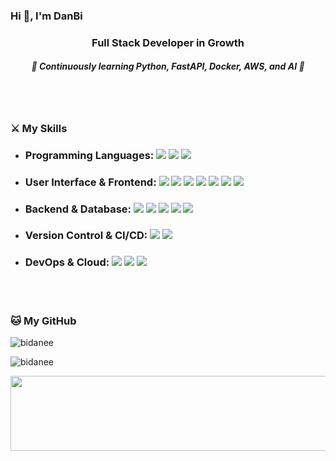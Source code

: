 ### Hi 👋, I'm DanBi

<h3 align="center">Full Stack Developer in Growth</h3>
<h5 align="center">🐣 Continuously learning Python, FastAPI, Docker, AWS, and AI 🐣</h5>
<br></br>

<h3 align="left">⚔️ My Skills</h3>

<p align="left"> 
  
  * <h3>Programming Languages: 
    <img src="https://img.shields.io/badge/JavaScript-F7DF1E?style=flat-square&logo=javascript&logoColor=black"/> 
    <img src="https://img.shields.io/badge/TypeScript-3178C6?style=flat-square&logo=typescript&logoColor=white"/>
    <img src="https://img.shields.io/badge/Python-3776AB?style=flat-square&logo=python&logoColor=white"/>
  </h3>

  * <h3>User Interface & Frontend: 
    <img src="https://img.shields.io/badge/React-61DAFB?style=flat-square&logo=react&logoColor=black"/> 
    <img src="https://img.shields.io/badge/Next.js-000000?style=flat-square&logo=next.js&logoColor=white"/>
    <img src="https://img.shields.io/badge/HTML5-E34F26?style=flat-square&logo=html5&logoColor=white"/> 
    <img src="https://img.shields.io/badge/CSS3-1572B6?style=flat-square&logo=css3&logoColor=white"/> 
    <img src="https://img.shields.io/badge/Sass-CC6699?style=flat-square&logo=Sass&logoColor=white"/> 
    <img src="https://img.shields.io/badge/Styled-Components-DB7093?style=flat-square&logo=styled-components&logoColor=white"/> 
    <img src="https://img.shields.io/badge/Tailwind CSS-06B6D4?style=flat-square&logo=tailwind-css&logoColor=white"/>
  </h3> 

  * <h3>Backend & Database: 
    <img src="https://img.shields.io/badge/FastAPI-009688?style=flat-square&logo=fastapi&logoColor=white"/>
    <img src="https://img.shields.io/badge/Node.js-339933?style=flat-square&logo=node.js&logoColor=white"/>
    <img src="https://img.shields.io/badge/PostgreSQL-336791?style=flat-square&logo=postgresql&logoColor=white"/>
    <img src="https://img.shields.io/badge/MongoDB-47A248?style=flat-square&logo=mongodb&logoColor=white"/>
    <img src="https://img.shields.io/badge/Firebase-FFCA28?style=flat-square&logo=firebase&logoColor=black"/>
  </h3>

  * <h3>Version Control & CI/CD: 
    <img src="https://img.shields.io/badge/Git-F05032?style=flat-square&logo=git&logoColor=white"/>
    <img src="https://img.shields.io/badge/GitHub Actions-2088FF?style=flat-square&logo=github-actions&logoColor=white"/>
  </h3>

  * <h3>DevOps & Cloud: 
    <img src="https://img.shields.io/badge/Docker-2496ED?style=flat-square&logo=docker&logoColor=white"/>
    <img src="https://img.shields.io/badge/AWS-232F3E?style=flat-square&logo=amazon-aws&logoColor=white"/>
    <img src="https://img.shields.io/badge/Kubernetes-326CE5?style=flat-square&logo=kubernetes&logoColor=white"/>
  </h3>
</p>
<br></br>

<h3 align="left">🐱 My GitHub</h3>

<p><img align="center" src="https://github-readme-stats.vercel.app/api/top-langs?username=bidanee&show_icons=true&locale=en&layout=compact" alt="bidanee" /></p>

<p><img align="center" src="https://github-readme-stats.vercel.app/api?username=bidanee&show_icons=true&locale=en" alt="bidanee" /></p>

<a href="https://github.com/devxb/gitanimals">
  <img src="https://render.gitanimals.org/lines/bidanee?pet-id=733860809288753726" width="1000" height="120"/>
</a>
